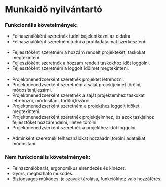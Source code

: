 # Munkaidő nyilvántartó

### Funkcionális követelmények:
- Felhasználóként szeretnék tudni bejelentkezni az oldalra
- Felhasználóként szeretném tudni a profiladataimat szerkeszteni.<br><br>
- Fejlesztőként szeretném a hozzám rendelt projekteket, taskokat megtekinteni.
- Fejlesztőként szeretnék a hozzám rendelt taskokhoz időt loggolni.
- Fejlesztőként szeretném a loggolt időimet megtekinteni.<br><br>
- Projektmenedzserként szeretnék projektet létrehozni.
- Projektmenedzserként szeretném a saját projektjeimet törölni, módosítani,lezárni.
- Projektmenedzserként szeretnék a saját projektemhez taskokat létrehozni, módosítani, törölni,lezárni.
- Projektmenedzserként szeretném a projekthez loggolt időket megtekinteni.
- Projektmenedzserként szeretnék projektjeimhez, és azok taskjaihoz fejlesztőket hozzárendelni, illetve törölni.
- Projektmenedzserként szeretnék a projekthez időt loggolni.<br><br>
- Adminként szeretnék felhasználókat hozzáadni,törölni adataikat módosítani.

### Nem funkcionális követelmények:
- Felhasználóbarát, ergonomikus elrendezés és kinézet.
- Gyors, megbízható működés.
- Biztonságos működés: jelszavak tárolása, funkciókhoz való hozzáférés.

